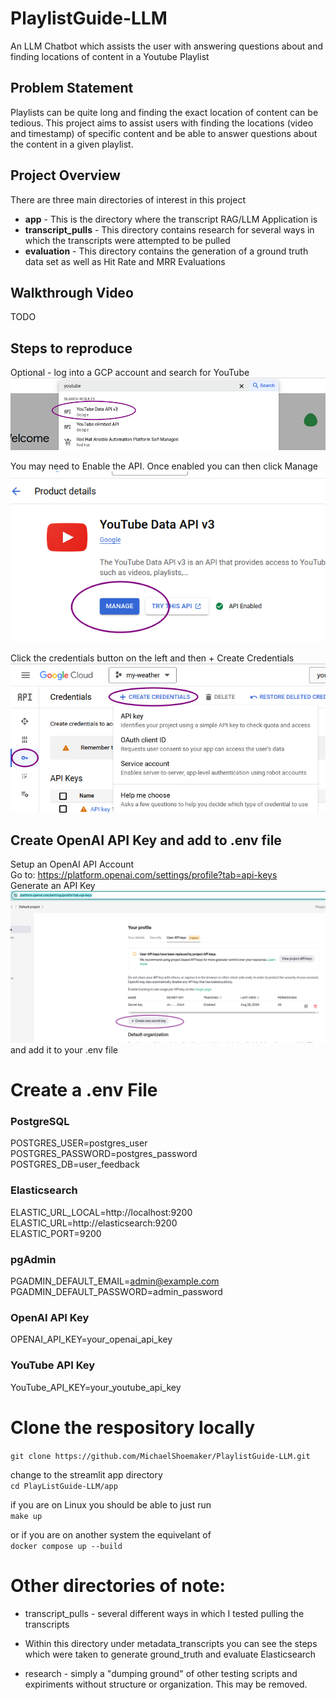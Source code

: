 # PlaylistGuide-LLM
An LLM Chatbot which assists the user with answering questions about and finding locations of content in a Youtube Playlist

## Problem Statement
Playlists can be quite long and finding the exact location of content can be tedious. This project aims to assist users with finding the locations (video and timestamp) of specific content and be able to answer questions about the content in a given playlist.

## Project Overview
There are three main directories of interest in this project
* <b>app</b> - This is the directory where the transcript RAG/LLM Application is
* <b>transcript_pulls</b> - This directory contains research for several ways in which the transcripts were attempted to be pulled
* <b>evaluation</b> - This directory contains the generation of a ground truth data set as well as Hit Rate and MRR Evaluations


## Walkthrough Video
TODO

## Steps to reproduce
Optional - log into a GCP account and search for YouTube</br>
![API Search](./images/YouTubeAPISearch.png)</br>

You may need to Enable the API. Once enabled you can then click Manage</br>
![API Search](./images/YouTubeAPIManage.png)</br>

Click the credentials button on the left and then + Create Credentials</br>
![API Search](./images/CreateCredentials.png)</br>

## Create OpenAI API Key and add to .env file
Setup an OpenAI API Account<br>
Go to: https://platform.openai.com/settings/profile?tab=api-keys<br>
Generate an API Key<br>
![OpenAI API](./images/OpenAIAPI_Key.png)</br>
and add it to your .env file


# Create a .env File
### PostgreSQL
POSTGRES_USER=postgres_user<br>
POSTGRES_PASSWORD=postgres_password<br>
POSTGRES_DB=user_feedback<br>

### Elasticsearch
ELASTIC_URL_LOCAL=http://localhost:9200<br>
ELASTIC_URL=http://elasticsearch:9200<br>
ELASTIC_PORT=9200<br>

### pgAdmin
PGADMIN_DEFAULT_EMAIL=admin@example.com<br>
PGADMIN_DEFAULT_PASSWORD=admin_password<br>

### OpenAI API Key
OPENAI_API_KEY=your_openai_api_key<br>

### YouTube API Key
YouTube_API_KEY=your_youtube_api_key


# Clone the respository locally
```git clone https://github.com/MichaelShoemaker/PlaylistGuide-LLM.git```

change to the streamlit app directory<br>
```cd PlayListGuide-LLM/app```

if you are on Linux you should be able to just run<br>
```make up```

or if you are on another system the equivelant of<br>
```docker compose up --build```

# Other directories of note:

* transcript_pulls - several different ways in which I tested pulling the transcripts
- Within this directory under metadata_transcripts you can see the steps which were taken to generate ground_truth and evaluate Elasticsearch
* research - simply a "dumping ground" of other testing scripts and expiriments without structure or organization. This may be removed.
